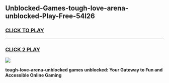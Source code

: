 
## Unblocked-Games-tough-love-arena-unblocked-Play-Free-54l26
<h3>
<a href="https://premium76.site?title=tough-love-arena-unblocked&ref=23A">CLICK TO PLAY</a></h3>
<hr>

<h3>
<a href="https://premium76.site?title=tough-love-arena-unblocked&ref=23A">CLICK 2 PLAY</a>
  
</h3>

<a href="https://premium76.site?title=tough-love-arena-unblocked&ref=23A"><img src="https://clearcache.store/games.png"></a>


**tough-love-arena-unblocked games unblocked: Your Gateway to Fun and Accessible Online Gaming**
